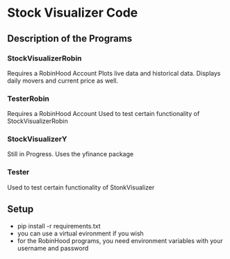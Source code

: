 # Stock Visualizer Code
## Description of the Programs
### StockVisualizerRobin
Requires a RobinHood Account
Plots live data and historical data. Displays daily movers and current price as well.
### TesterRobin
Requires a RobinHood Account
Used to test certain functionality of StockVisualizerRobin
### StockVisualizerY
Still in Progress. Uses the yfinance package
### Tester
Used to test certain functionality of StonkVisualizer

## Setup
* pip install -r requirements.txt
* you can use a virtual evironment if you wish
* for the RobinHood programs, you need environment variables with your username and password
